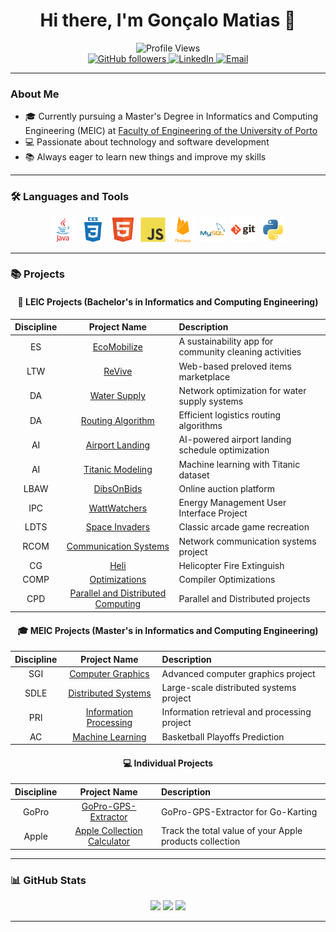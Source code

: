 <div id="header" align="center">
  <h1>Hi there, I'm Gonçalo Matias 👋</h1>
</div>

<div align="center">
  <div>
    <img src="https://komarev.com/ghpvc/?username=GoncaloMatias1&style=for-the-badge&color=0891b2" alt="Profile Views"/>
  </div>
  
  <div>
    <a href="https://github.com/GoncaloMatias1">
      <img src="https://img.shields.io/github/followers/GoncaloMatias1?logo=github&style=for-the-badge&color=171515&labelColor=171515" alt="GitHub followers"/>
    </a>
    <a href="https://www.linkedin.com/in/gonçalo-matias-40a60b297/">
      <img src="https://img.shields.io/badge/LinkedIn-0077B5?style=for-the-badge&logo=linkedin&logoColor=white" alt="LinkedIn"/>
    </a>
    <a href="mailto:gomatias1@gmail.com">
      <img src="https://img.shields.io/badge/Gmail-D14836?style=for-the-badge&logo=gmail&logoColor=white" alt="Email"/>
    </a>
  </div>
</div>

---

### About Me

- 🎓 Currently pursuing a Master's Degree in Informatics and Computing Engineering (MEIC) at [Faculty of Engineering of the University of Porto](https://sigarra.up.pt/feup/pt/web_page.Inicial)
- 💻 Passionate about technology and software development
- 📚 Always eager to learn new things and improve my skills

---

### 🛠 Languages and Tools

<div align="center">
  <img src="https://github.com/devicons/devicon/blob/master/icons/java/java-original-wordmark.svg" title="Java" alt="Java" width="40" height="40"/>&nbsp;
  <img src="https://github.com/devicons/devicon/blob/master/icons/css3/css3-plain-wordmark.svg" title="CSS3" alt="CSS" width="40" height="40"/>&nbsp;
  <img src="https://github.com/devicons/devicon/blob/master/icons/html5/html5-original.svg" title="HTML5" alt="HTML" width="40" height="40"/>&nbsp;
  <img src="https://github.com/devicons/devicon/blob/master/icons/javascript/javascript-original.svg" title="JavaScript" alt="JavaScript" width="40" height="40"/>&nbsp;
  <img src="https://github.com/devicons/devicon/blob/master/icons/firebase/firebase-plain-wordmark.svg" title="Firebase" alt="Firebase" width="40" height="40"/>&nbsp;
  <img src="https://github.com/devicons/devicon/blob/master/icons/mysql/mysql-original-wordmark.svg" title="MySQL" alt="MySQL" width="40" height="40"/>&nbsp;
  <img src="https://github.com/devicons/devicon/blob/master/icons/git/git-original-wordmark.svg" title="Git" alt="Git" width="40" height="40"/>&nbsp;
  <img src="https://raw.githubusercontent.com/devicons/devicon/master/icons/python/python-original.svg" alt="Python" width="40" height="40"/>
</div>

---

### 📚 Projects

<div align="center">

#### 📘 LEIC Projects (Bachelor's in Informatics and Computing Engineering)

| Discipline | Project Name | Description |
|:----------:|:------------:|:-------------|
| ES         | [EcoMobilize](https://github.com/GoncaloMatias1/ES_Project_EcoMobilize) | A sustainability app for community cleaning activities |
| LTW        | [ReVive](https://github.com/GoncaloMatias1/LTW_Project_ReVive) | Web-based preloved items marketplace |
| DA         | [Water Supply](https://github.com/GoncaloMatias1/DA_Project1_Water_Supply) | Network optimization for water supply systems |
| DA         | [Routing Algorithm](https://github.com/GoncaloMatias1/DA_Project2_Routing_Algorithm) | Efficient logistics routing algorithms |
| AI         | [Airport Landing](https://github.com/GoncaloMatias1/AI_Project1_AirportLanding) | AI-powered airport landing schedule optimization |
| AI         | [Titanic Modeling](https://github.com/GoncaloMatias1/AI_Project2_TitanicModeling) | Machine learning with Titanic dataset |
| LBAW       | [DibsOnBids](https://github.com/GoncaloMatias1/LBAW_Project_DibsOnBids) | Online auction platform |
| IPC       | [WattWatchers](https://github.com/GoncaloMatias1/LEIC-IPC) | Energy Management User Interface Project |
| LDTS       | [Space Invaders](https://github.com/GoncaloMatias1/LDTS_Project_Space_Invaders) | Classic arcade game recreation |
| RCOM       | [Communication Systems](https://github.com/GoncaloMatias1/RCOM-Project_1-2) | Network communication systems project |
| CG         | [Heli](https://github.com/GoncaloMatias1/LEIC-CG) | Helicopter Fire Extinguish |
| COMP       | [Optimizations](https://github.com/GoncaloMatias1/LEIC-COMP) | Compiler Optimizations |
| CPD       | [Parallel and Distributed Computing](https://github.com/GoncaloMatias1/LEIC-CPD) | Parallel and Distributed projects |

#### 🎓 MEIC Projects (Master's in Informatics and Computing Engineering)

| Discipline | Project Name | Description |
|:----------:|:------------:|:-------------|
| SGI        | [Computer Graphics](https://github.com/GoncaloMatias1/MEIC-SGI) | Advanced computer graphics project |
| SDLE       | [Distributed Systems](https://github.com/GoncaloMatias1/MEIC-SDLE) | Large-scale distributed systems project |
| PRI        | [Information Processing](https://github.com/GoncaloMatias1/MEIC-PRI) | Information retrieval and processing project |
| AC         | [Machine Learning](https://github.com/GoncaloMatias1/MEIC-AC) | Basketball Playoffs Prediction |

#### 💻 Individual Projects

| Discipline | Project Name | Description |
|:----------:|:------------:|:-------------|
| GoPro        | [GoPro-GPS-Extractor](https://github.com/GoncaloMatias1/GoPro-GPS-Extractor) | GoPro-GPS-Extractor for Go-Karting|
| Apple        | [Apple Collection Calculator](https://github.com/GoncaloMatias1/iPaid?tab=readme-ov-file) | Track the total value of your Apple products collection |

</div>

---

### 📊 GitHub Stats

<div align="center">
  <img height="180em" src="https://github-readme-stats.vercel.app/api?username=GoncaloMatias1&show_icons=true&theme=default&include_all_commits=true&count_private=true"/>
  <img height="180em" src="https://github-readme-stats.vercel.app/api/top-langs/?username=GoncaloMatias1&layout=compact&langs_count=7&theme=default"/>
  <img height="180em" src="https://github-readme-streak-stats.herokuapp.com?user=GoncaloMatias1&theme=default"/>
</div>

---
